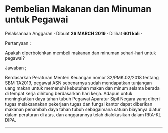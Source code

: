 Pembelian Makanan dan Minuman untuk Pegawai
===========================================

Pelaksanaan Anggaran · Dibuat **26 MARCH 2019** · Dilihat **601 kali** ·

Pertanyaan :

Apakah diperbolehkan membeli makanan dan minuman sehari-hari untuk pegawai?

Jawaban ;

Berdasarkan Peraturan Menteri Keuangan nomor 32/PMK.02/2018 tentang SBM TA2019, pegawai ASN sebenarnya sudah mendapatkan tunjangan uang makan untuk memenuhi kebutuhan makan dan minum selama berada di tempat kerja dihitung berdasarkan hari kerja. Adapun untuk meningkatkan daya tahan tubuh Pegawai Aparatur Sipil Negara yang diberi tugas melaksanakan pekerjaan tugas dan fungsi kantor dapat diberikan makanan penambah daya tahan tubuh sebagaimana satuan biayanya diatur dalam peraturan di atas, dan anggarannya telah dialokasikan dalam RKA-KL DIPA.  

  
  
  

* * *